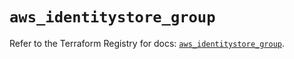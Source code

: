 # `aws_identitystore_group`

Refer to the Terraform Registry for docs: [`aws_identitystore_group`](https://registry.terraform.io/providers/hashicorp/aws/6.9.0/docs/resources/identitystore_group).
